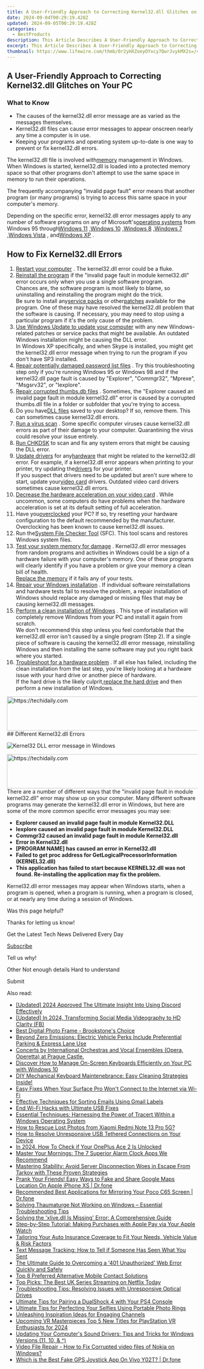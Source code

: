 ```yaml
---
title: A User-Friendly Approach to Correcting Kernel32.dll Glitches on Your PC
date: 2024-09-04T00:29:19.428Z
updated: 2024-09-05T00:29:19.428Z
categories:
  - BestProducts
description: This Article Describes A User-Friendly Approach to Correcting Kernel32.dll Glitches on Your PC
excerpt: This Article Describes A User-Friendly Approach to Correcting Kernel32.dll Glitches on Your PC
thumbnail: https://www.lifewire.com/thmb/0r2yHXZoeyOYxcy7QwrJvykMX2s=/400x300/filters:no_upscale():max_bytes(150000):strip_icc():format(webp)/kernel32-dll-error-message-505f4a4601424a99b54a62308aedc666.png
---
```


## A User-Friendly Approach to Correcting Kernel32.dll Glitches on Your PC
### What to Know

* The causes of the kernel32.dll error message are as varied as the messages themselves.
* Kernel32.dll files can cause error messages to appear onscreen nearly any time a computer is in use.
* Keeping your programs and operating system up-to-date is one way to prevent or fix kernel32.dll errors.

 The kernel32.dll file is involved with[memory](https://www.lifewire.com/what-is-random-access-memory-ram-2618159) management in Windows. When Windows is started, kernel32.dll is loaded into a protected memory space so that other programs don't attempt to use the same space in memory to run their operations.

 The frequently accompanying "invalid page fault" error means that another program (or many programs) is trying to access this same space in your computer's memory.

 Depending on the specific error, kernel32.dll error messages apply to any number of software programs on any of Microsoft's[operating systems](https://www.lifewire.com/operating-systems-2625912) from Windows 95 through[Windows 11](https://www.lifewire.com/windows-11-5188930) ,[Windows 10](https://www.lifewire.com/windows-10-2626217) ,[Windows 8](https://www.lifewire.com/windows-8-2626235) ,[Windows 7](https://www.lifewire.com/windows-7-2626265) ,[Windows Vista](https://www.lifewire.com/windows-vista-2626311) , and[Windows XP](https://www.lifewire.com/windows-xp-2626354) .

## How to Fix Kernel32.dll Errors

1. [Restart your computer](https://www.lifewire.com/how-to-reboot-a-computer-2624568) . The kernel32.dll error could be a fluke.
2. [Reinstall the program](https://www.lifewire.com/what-is-the-proper-way-to-reinstall-a-software-program-2624478) if the "invalid page fault in module kernel32.dll" error occurs only when you use a single software program.  
 Chances are, the software program is most likely to blame, so uninstalling and reinstalling the program might do the trick.  
 Be sure to install any[service packs](https://www.lifewire.com/what-is-a-service-pack-2626010) or other[patches](https://www.lifewire.com/what-is-a-patch-2625960) available for the program. One of these may have resolved the kernel32.dll problem that the software is causing. If necessary, you may need to stop using a particular program if it's the only cause of the problem.
3. [Use Windows Update to update your computer](https://www.lifewire.com/how-to-check-for-install-windows-updates-2624596) with any new Windows-related patches or service packs that might be available. An outdated Windows installation might be causing the DLL error.  
 In Windows XP specifically, and when Skype is installed, you might get the kernel32.dll error message when trying to run the program if you don't have SP3 installed.
4. [Repair potentially damaged password list files](https://www.lifewire.com/how-to-repair-damaged-or-corrupted-password-list-files-2624483) . Try this troubleshooting step only if you're running Windows 95 or Windows 98 and if the kernel32.dll page fault is caused by "Explorer", "Commgr32", "Mprexe", "Msgsrv32", or "Iexplore".
5. [Repair corrupted thumbs.db files](https://www.lifewire.com/how-to-repair-damaged-or-corrupted-thumbs-db-files-2624514) . Sometimes, the "Explorer caused an invalid page fault in module kernel32.dll" error is caused by a corrupted thumbs.dll file in a folder or subfolder that you're trying to access.
6. Do you have[DLL files](https://www.lifewire.com/what-is-a-dll-file-2625852) saved to your desktop? If so, remove them. This can sometimes cause kernel32.dll errors.
7. [Run a virus scan](https://www.lifewire.com/properly-scan-your-computer-for-viruses-and-other-malware-2624526) . Some specific computer viruses cause kernel32.dll errors as part of their damage to your computer. Quarantining the virus could resolve your issue entirely.
8. [Run CHKDSK](https://www.lifewire.com/how-to-scan-a-hard-drive-using-error-checking-2624497) to scan and fix any system errors that might be causing the DLL error.
9. [Update drivers](https://www.lifewire.com/how-to-update-drivers-in-windows-2619214) for any[hardware](https://www.lifewire.com/computer-hardware-2625895) that might be related to the kernel32.dll error. For example, if a kernel32.dll error appears when printing to your printer, try updating the​[drivers](https://www.lifewire.com/what-is-a-device-driver-2625796) for your printer.  
 If you suspect that drivers need to be updated but aren't sure where to start, update your[video card](https://www.lifewire.com/what-is-a-video-card-2618161) drivers. Outdated video card drivers sometimes cause kernel32.dll errors.
10. [Decrease the hardware acceleration on your video card](https://softwarekeep.com/help-center/how-to-disable-hardware-acceleration-on-windows-10) . While uncommon, some computers do have problems when the hardware acceleration is set at its default setting of full acceleration.
11. Have you[overclocked](https://www.lifewire.com/what-is-overclocking-a-computer-4092341) your PC? If so, try resetting your hardware configuration to the default recommended by the manufacturer. Overclocking has been known to cause kernel32.dll issues.
12. Run the[System File Checker Tool](https://support.microsoft.com/en-us/help/929833/use-the-system-file-checker-tool-to-repair-missing-or-corrupted-system) (SFC). This tool scans and restores Windows system files.
13. [Test your system memory for damage](https://www.lifewire.com/free-memory-test-programs-2626178) . Kernel32.dll error messages from random programs and activities in Windows could be a sign of a hardware failure with your computer's memory. One of these programs will clearly identify if you have a problem or give your memory a clean bill of health.​  
[Replace the memory](https://www.lifewire.com/how-to-replace-the-memory-ram-in-a-computer-2626201) if it fails any of your tests.
14. [Repair your Windows installation](https://www.lifewire.com/how-do-i-automatically-repair-windows-problems-2624907) . If individual software reinstallations and hardware tests fail to resolve the problem, a repair installation of Windows should replace any damaged or missing files that may be causing kernel32.dll messages.
15. [Perform a clean installation of Windows](https://www.lifewire.com/how-to-clean-install-windows-2624904) . This type of installation will completely remove Windows from your PC and install it again from scratch.​  
 We don't recommend this step unless you feel comfortable that the kernel32.dll error isn't caused by a single program (Step 2). If a single piece of software is causing the kernel32.dll error message, reinstalling Windows and then installing the same software may put you right back where you started.
16. [Troubleshoot for a hardware problem](https://www.lifewire.com/fix-a-dll-issue-caused-by-a-hardware-problem-2624493) . If all else has failed, including the clean installation from the last step, you're likely looking at a hardware issue with your hard drive or another piece of hardware.  
 If the hard drive is the likely culprit,[replace the hard drive](https://www.lifewire.com/how-to-replace-a-hard-drive-2626200) and then perform a new installation of Windows.

<!-- affiliate ads begin -->
<a href="https://appsumo.8odi.net/c/5597632/2100542/7443" target="_top" id="2100542">
  <img src="//a.impactradius-go.com/display-ad/7443-2100542" border="0" alt="https://techidaily.com" width="728" height="90"/>
</a>
<img height="0" width="0" src="https://appsumo.8odi.net/i/5597632/2100542/7443" style="position:absolute;visibility:hidden;" border="0" />
<!-- affiliate ads end -->
## Different Kernel32.dll Errors

![Kernel32 DLL error message in Windows](https://www.lifewire.com/thmb/_oQH46yQOb0hj2Msh3ludyWDGtM=/1500x0/filters:no_upscale():max_bytes(150000):strip_icc():format(webp)/kernel32-dll-error-message-505f4a4601424a99b54a62308aedc666.png)

<!-- affiliate ads begin -->
<a href="https://aligracehair.sjv.io/c/5597632/1934258/19272" target="_top" id="1934258">
  <img src="//a.impactradius-go.com/display-ad/19272-1934258" border="0" alt="https://techidaily.com" width="728" height="90"/>
</a>
<img height="0" width="0" src="https://aligracehair.sjv.io/i/5597632/1934258/19272" style="position:absolute;visibility:hidden;" border="0" />
<!-- affiliate ads end -->
 There are a number of different ways that the "invalid page fault in module kernel32.dll" error may show up on your computer. Many different software programs may generate the kernel32.dll error in Windows, but here are some of the more common specific error messages you may see:

* **Explorer caused an invalid page fault in module Kernel32.DLL**
* **Iexplore caused an invalid page fault in module Kernel32.DLL**
* **Commgr32 caused an invalid page fault in module Kernel32.dll**
* **Error in Kernel32.dll**
* **\[PROGRAM NAME\] has caused an error in Kernel32.dll**
* **Failed to get proc address for GetLogicalProcessorInformation (KERNEL32.dll)**
* **This application has failed to start because KERNEL32.dll was not found. Re-installing the application may fix the problem.**

 Kernel32.dll error messages may appear when Windows starts, when a program is opened, when a program is running, when a program is closed, or at nearly any time during a session of Windows.

Was this page helpful?

Thanks for letting us know!

 Get the Latest Tech News Delivered Every Day

[Subscribe](https://www.lifewire.com/#)

Tell us why!

 Other  Not enough details  Hard to understand

 Submit

<ins class="adsbygoogle"
     style="display:block"
     data-ad-format="autorelaxed"
     data-ad-client="ca-pub-7571918770474297"
     data-ad-slot="1223367746"></ins>



<ins class="adsbygoogle"
     style="display:block"
     data-ad-client="ca-pub-7571918770474297"
     data-ad-slot="8358498916"
     data-ad-format="auto"
     data-full-width-responsive="true"></ins>

<span class="atpl-alsoreadstyle">Also read:</span>
<div><ul>
<li><a href="https://discord-videos.techidaily.com/updated-2024-approved-the-ultimate-insight-into-using-discord-effectively/"><u>[Updated] 2024 Approved  The Ultimate Insight Into Using Discord Effectively</u></a></li>
<li><a href="https://facebook-video-content.techidaily.com/updated-in-2024-transforming-social-media-videography-to-hd-clarity-fb/"><u>[Updated] In 2024, Transforming Social Media Videography to HD Clarity (FB)</u></a></li>
<li><a href="https://buynow-info.techidaily.com/best-digital-photo-frame-brookstones-choice/"><u>Best Digital Photo Frame - Brookstone's Choice</u></a></li>
<li><a href="https://techno-recovery.techidaily.com/beyond-zero-emissions-electric-vehicle-perks-include-preferential-parking-and-express-lane-use/"><u>Beyond Zero Emissions: Electric Vehicle Perks Include Preferential Parking & Express Lane Use</u></a></li>
<li><a href="https://techno-recovery.techidaily.com/1722901900318-concerts-by-international-orchestras-and-vocal-ensembles-opera-operetta-at-prague-castle/"><u>Concerts by International Orchestras and Vocal Ensembles (Opera, Operetta) at Prague Castle.</u></a></li>
<li><a href="https://techno-recovery.techidaily.com/discover-how-to-manage-on-screen-keyboards-efficiently-on-your-pc-with-windows-10/"><u>Discover How to Manage On-Screen Keyboards Efficiently on Your PC with Windows 10</u></a></li>
<li><a href="https://techno-recovery.techidaily.com/1722870027566-diy-mechanical-keyboard-maintenebrance-easy-cleaning-strategies-inside/"><u>DIY Mechanical Keyboard Maintenebrance: Easy Cleaning Strategies Inside!</u></a></li>
<li><a href="https://techno-recovery.techidaily.com/easy-fixes-when-your-surface-pro-wont-connect-to-the-internet-via-wi-fi/"><u>Easy Fixes When Your Surface Pro Won't Connect to the Internet via Wi-Fi</u></a></li>
<li><a href="https://techno-recovery.techidaily.com/effective-techniques-for-sorting-emails-using-gmail-labels/"><u>Effective Techniques for Sorting Emails Using Gmail Labels</u></a></li>
<li><a href="https://driver-install.techidaily.com/end-wi-fi-hacks-with-ultimate-usb-fixes/"><u>End Wi-Fi Hacks with Ultimate USB Fixes</u></a></li>
<li><a href="https://techno-recovery.techidaily.com/essential-techniques-harnessing-the-power-of-tracert-within-a-windows-operating-system/"><u>Essential Techniques: Harnessing the Power of Tracert Within a Windows Operating System</u></a></li>
<li><a href="https://blog-min.techidaily.com/how-to-rescue-lost-photos-from-xiaomi-redmi-note-13-pro-5g-by-fonelab-android-recover-photos/"><u>How to Rescue Lost Photos from Xiaomi Redmi Note 13 Pro 5G?</u></a></li>
<li><a href="https://techno-recovery.techidaily.com/how-to-resolve-unresponsive-usb-tethered-connections-on-your-device/"><u>How to Resolve Unresponsive USB Tethered Connections on Your Device</u></a></li>
<li><a href="https://sim-unlock.techidaily.com/in-2024-how-to-check-if-your-oneplus-ace-2-is-unlocked-by-drfone-android/"><u>In 2024, How To Check if Your OnePlus Ace 2 Is Unlocked</u></a></li>
<li><a href="https://techno-recovery.techidaily.com/master-your-mornings-the-7-superior-alarm-clock-apps-we-recommend/"><u>Master Your Mornings: The 7 Superior Alarm Clock Apps We Recommend</u></a></li>
<li><a href="https://program-issues.techidaily.com/mastering-stability-avoid-server-disconnection-woes-in-escape-from-tarkov-with-these-proven-strategies/"><u>Mastering Stability: Avoid Server Disconnection Woes in Escape From Tarkov with These Proven Strategies</u></a></li>
<li><a href="https://fake-location.techidaily.com/prank-your-friends-easy-ways-to-fake-and-share-google-maps-location-on-apple-iphone-xs-drfone-by-drfone-virtual-ios/"><u>Prank Your Friends! Easy Ways to Fake and Share Google Maps Location On Apple iPhone XS | Dr.fone</u></a></li>
<li><a href="https://screen-mirror.techidaily.com/recommended-best-applications-for-mirroring-your-poco-c65-screen-drfone-by-drfone-android/"><u>Recommended Best Applications for Mirroring Your Poco C65 Screen | Dr.fone</u></a></li>
<li><a href="https://techno-recovery.techidaily.com/solving-thaumaturge-not-working-on-windows-essential-troubleshooting-tips/"><u>Solving Thaumaturge Not Working on Windows – Essential Troubleshooting Tips</u></a></li>
<li><a href="https://techno-recovery.techidaily.com/solving-the-xlivedll-is-missing-error-a-comprehensive-guide/"><u>Solving the 'xlive.dll Is Missing' Error: A Comprehensive Guide</u></a></li>
<li><a href="https://techno-recovery.techidaily.com/step-by-step-tutorial-making-purchases-with-apple-pay-via-your-apple-watch/"><u>Step-by-Step Tutorial: Making Purchases with Apple Pay via Your Apple Watch</u></a></li>
<li><a href="https://techno-recovery.techidaily.com/tailoring-your-auto-insurance-coverage-to-fit-your-needs-vehicle-value-and-risk-factors/"><u>Tailoring Your Auto Insurance Coverage to Fit Your Needs, Vehicle Value & Risk Factors</u></a></li>
<li><a href="https://techno-recovery.techidaily.com/text-message-tracking-how-to-tell-if-someone-has-seen-what-you-sent/"><u>Text Message Tracking: How to Tell if Someone Has Seen What You Sent</u></a></li>
<li><a href="https://techno-recovery.techidaily.com/the-ultimate-guide-to-overcoming-a-401-unauthorized-web-error-quickly-and-safely/"><u>The Ultimate Guide to Overcoming a '401 Unauthorized' Web Error Quickly and Safely</u></a></li>
<li><a href="https://techno-recovery.techidaily.com/top-8-preferred-alternative-mobile-contact-solutions/"><u>Top 8 Preferred Alternative Mobile Contact Solutions</u></a></li>
<li><a href="https://techno-recovery.techidaily.com/top-picks-the-best-uk-series-streaming-on-netflix-today/"><u>Top Picks: The Best UK Series Streaming on Netflix Today</u></a></li>
<li><a href="https://techno-recovery.techidaily.com/troubleshooting-tips-resolving-issues-with-unresponsive-optical-drives/"><u>Troubleshooting Tips: Resolving Issues with Unresponsive Optical Drives</u></a></li>
<li><a href="https://techno-recovery.techidaily.com/ultimate-tips-for-pairing-a-dualshock-4-with-your-ps4-console/"><u>Ultimate Tips for Pairing a DualShock 4 with Your PS4 Console</u></a></li>
<li><a href="https://techno-recovery.techidaily.com/ultimate-tips-for-perfecting-your-selfies-using-portable-photo-rings/"><u>Ultimate Tips for Perfecting Your Selfies Using Portable Photo Rings</u></a></li>
<li><a href="https://youtube-blog.techidaily.com/shing-inspiration-ideas-for-engaging-channels/"><u>Unleashing Inspiration  Ideas for Engaging Channels</u></a></li>
<li><a href="https://some-skills.techidaily.com/upcoming-vr-masterpieces-top-5-new-titles-for-playstation-vr-enthusiasts-for-2024/"><u>Upcoming VR Masterpieces  Top 5 New Titles for PlayStation VR Enthusiasts for 2024</u></a></li>
<li><a href="https://driver-download.techidaily.com/updating-your-computers-sound-drivers-tips-and-tricks-for-windows-versions-11-10-and/"><u>Updating Your Computer's Sound Drivers: Tips and Tricks for Windows Versions (11, 10, & ^)</u></a></li>
<li><a href="https://techidaily.com/video-file-repair-how-to-fix-corrupted-video-files-of-nokia-on-windows-by-stellar-video-repair-mobile-video-repair/"><u>Video File Repair - How to Fix Corrupted video files of Nokia on Windows?</u></a></li>
<li><a href="https://fake-location.techidaily.com/which-is-the-best-fake-gps-joystick-app-on-vivo-y02t-drfone-by-drfone-virtual-android/"><u>Which is the Best Fake GPS Joystick App On Vivo Y02T? | Dr.fone</u></a></li>
</ul></div>
